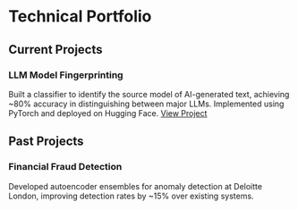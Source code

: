 # Technical Portfolio

## Current Projects

### LLM Model Fingerprinting
Built a classifier to identify the source model of AI-generated text, achieving ~80% accuracy in distinguishing between major LLMs. Implemented using PyTorch and deployed on Hugging Face.
[View Project](your-huggingface-link)

## Past Projects

### Financial Fraud Detection
Developed autoencoder ensembles for anomaly detection at Deloitte London, improving detection rates by ~15% over existing systems.
